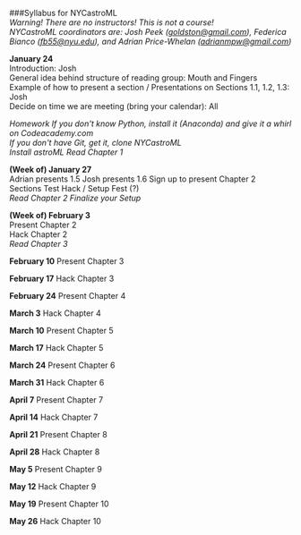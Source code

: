 ###Syllabus for NYCastroML  
_Warning! There are no instructors! This is not a course!_  
_NYCastroML coordinators are: Josh Peek (goldston@gmail.com), Federica Bianco (fb55@nyu.edu), and Adrian Price-Whelan (adrianmpw@gmail.com)_  


**January 24**  
Introduction: Josh  
General idea behind structure of reading group: Mouth and Fingers 
Example of how to present a section / Presentations on Sections 1.1, 1.2, 1.3: Josh   
Decide on time we are meeting (bring your calendar): All  

_Homework If you don't know Python, install it (Anaconda) and give it a whirl on Codeacademy.com_   
_If you don't have Git, get it, clone NYCastroML_  
_Install astroML Read Chapter 1_  

**(Week of) January 27**  
Adrian presents 1.5 Josh presents 1.6 Sign up to present Chapter 2 Sections Test Hack / Setup Fest (?)  
_Read Chapter 2_
_Finalize your Setup_  

**(Week of) February 3**  
Present Chapter 2  
Hack Chapter 2   
_Read Chapter 3_

**February 10** Present Chapter 3

**February 17** Hack Chapter 3

**February 24** Present Chapter 4

**March 3** Hack Chapter 4

**March 10** Present Chapter 5

**March 17** Hack Chapter 5

**March 24** Present Chapter 6

**March 31** Hack Chapter 6

**April 7** Present Chapter 7

**April 14** Hack Chapter 7

**April 21** Present Chapter 8

**April 28** Hack Chapter 8

**May 5** Present Chapter 9

**May 12** Hack Chapter 9

**May 19** Present Chapter 10

**May 26** Hack Chapter 10


